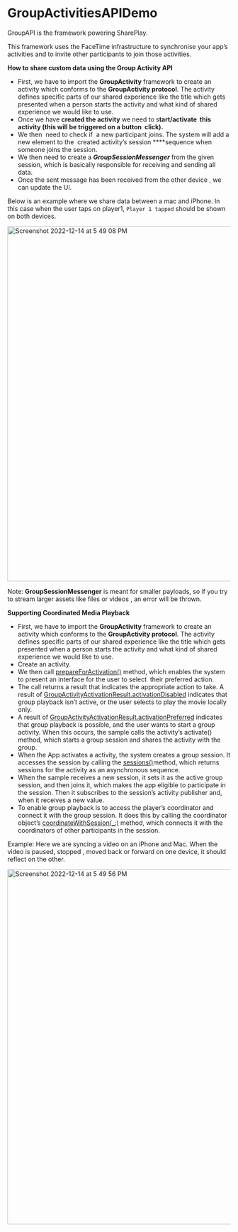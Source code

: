 # GroupActivitiesAPIDemo


GroupAPI is the framework powering SharePlay.

This framework uses the FaceTime infrastructure to synchronise your app’s activities and to invite other participants to join those activities.

**How to share custom data using the Group Activity API**

- First, we have to import the **GroupActivity** framework to create an activity which conforms to the **GroupActivity protocol**. The activity defines specific parts of our shared experience like the title which gets presented when a person starts the activity and what kind of shared experience we would like to use.
- Once we have **created the activity** we need to s**tart/activate  this activity (this will be triggered on a button  click).**
- We then  need to check if  a new participant joins. The system will add a new element to the  created activity’s session ****sequence when someone joins the session.
- We then need to create a ***GroupSessionMessenger*** from the given session, which is basically responsible for receiving and sending all data.
- Once the sent message has been received from the other device , we can update the UI.


Below is an example where we share data between a mac and iPhone. In this case when the user taps on player1,  `Player 1 tapped` should be shown on both devices.

<img width="800" alt="Screenshot 2022-12-14 at 5 49 08 PM" src="https://user-images.githubusercontent.com/38100299/207595013-ec7176d8-4dfe-4bf9-821d-3cc4b09ceda8.png">




Note: **GroupSessionMessenger** is meant for smaller payloads, so if you try to stream larger assets like files or videos , an error will be thrown.

****Supporting Coordinated Media Playback****

- First, we have to import the **GroupActivity** framework to create an activity which conforms to the **GroupActivity protocol**. The activity defines specific parts of our shared experience like the title which gets presented when a person starts the activity and what kind of shared experience we would like to use.
- Create an activity.
- We then call [prepareForActivation()](https://developer.apple.com/documentation/groupactivities/groupactivity/prepareforactivation()) method, which enables the system to present an interface for the user to select  their preferred action.
- The call returns a result that indicates the appropriate action to take. A result of [GroupActivityActivationResult.activationDisabled](https://developer.apple.com/documentation/groupactivities/groupactivityactivationresult/activationdisabled)
 indicates that group playback isn’t active, or the user selects to play the movie locally only.
- A result of [GroupActivityActivationResult.activationPreferred](https://developer.apple.com/documentation/groupactivities/groupactivityactivationresult/activationpreferred) indicates that group playback is possible, and the user wants to start a group activity. When this occurs, the sample calls the activity’s activate() method, which starts a group session and shares the activity with the group.
- When the App activates a activity, the system creates a group session. It accesses the session by calling the [sessions()](https://developer.apple.com/documentation/groupactivities/groupactivity/sessions())method, which returns sessions for the activity as an asynchronous sequence.
- When the sample receives a new session, it sets it as the active group session, and then joins it, which makes the app eligible to participate in the session. Then it subscribes to the session’s activity publisher and, when it receives a new value.
- To enable group playback is to access the player’s coordinator and connect it with the group session. It does this by calling the coordinator object’s [coordinateWithSession(_:)](https://developer.apple.com/documentation/avfoundation/avplaybackcoordinator/3787796-coordinatewithsession)
 method, which connects it with the coordinators of other participants in the session.
 
 Example: Here we are syncing a video on an iPhone and Mac.  When the video is paused, stopped , moved back or forward on one device, it should reflect on the other.
 
 
 <img width="800" alt="Screenshot 2022-12-14 at 5 49 56 PM" src="https://user-images.githubusercontent.com/38100299/207596238-da40ae44-a6da-41d8-aed9-7dec57fb8c42.png">

 
 
 
 
